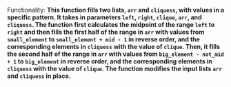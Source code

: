 Functionality: **This function fills two lists, `arr` and `cliquess`, with values in a specific pattern. It takes in parameters `left`, `right`, `clique`, `arr`, and `cliquess`. The function first calculates the midpoint of the range `left` to `right` and then fills the first half of the range in `arr` with values from `small_element` to `small_element + mid - 1` in reverse order, and the corresponding elements in `cliquess` with the value of `clique`. Then, it fills the second half of the range in `arr` with values from `big_element - not_mid + 1` to `big_element` in reverse order, and the corresponding elements in `cliquess` with the value of `clique`. The function modifies the input lists `arr` and `cliquess` in place.**